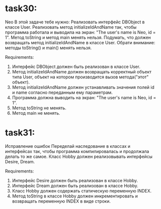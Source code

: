 # task30:

Neo
В этой задаче тебе нужно:
Реализовать интерфейс DBObject в классе User.
Реализовать метод initializeIdAndName так, чтобы программа работала и выводила на экран: "The user's name is Neo, id = 1".
Метод toString и метод main менять нельзя.
Подумать, что должен возвращать метод initializeIdAndName в классе User.
Обрати внимание: методы toString() и main() менять нельзя.

Requirements:
1. Интерфейс DBObject должен быть реализован в классе User.
2. Метод initializeIdAndName должен возвращать корректный объект типа User, объект на котором производится вызов метода("этот" объект).
3. Метод initializeIdAndName должен устанавливать значения полей id и name согласно переданным ему параметрам.
4. Программа должна выводить на экран: "The user's name is Neo, id = 1".
5. Метод toString не менять.
6. Метод main не менять.


# task31:

Исправление ошибок
Переделай наследование в классах и интерфейсах так, чтобы программа компилировалась и продолжала делать то же самое.
Класс Hobby должен реализовывать интерфейсы Desire, Dream.


Requirements:
1. Интерфейс Desire должен быть реализован в классе Hobby.
2. Интерфейс Dream должен быть реализован в классе Hobby.
3. Класс Hobby должен содержать статическую переменную INDEX.
4. Метод toString в классе Hobby должен инкрементировать и возвращать переменную INDEX в виде строки.
